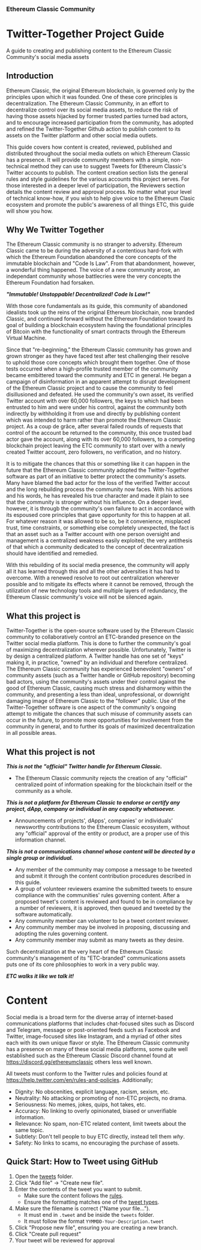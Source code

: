 ### Ethereum Classic Community

# Twitter-Together Project Guide

A guide to creating and publishing content to the Ethereum Classic Community's social media assets

## Introduction

Ethereum Classic, the original Ethereum blockchain, is governed only by the principles upon which it was founded. One of these core principles is decentralization. The Ethereum Classic Community, in an effort to decentralize control over its social media assets, to reduce the risk of having those assets hijacked by former trusted parties turned bad actors, and to encourage increased participation from the community, has adopted and refined the Twitter-Together Github action to publish content to its assets on the Twitter platform and other social media outlets.

This guide covers how content is created, reviewed, published and distributed throughout the social media outlets on which Ethereum Classic has a presence. It will provide community members with a simple, non-technical method they can use to suggest Tweets for Ethereum Classic's Twitter accounts to publish. The content creation section lists the general rules and style guidelines for the various accounts this project serves. For those interested in a deeper level of participation, the Reviewers section details the content review and approval process. No matter what your level of technical know-how, if you wish to help give voice to the Ethereum Clasic ecosystem and promote the public's awareness of all things ETC, this guide will show you how.

## Why We Twitter Together

The Ethereum Classic community is no stranger to adversity. Ethereum Classic came to be during the adversity of a contentious hard-fork with which the Ethereum Foundation abandoned the core concepts of the immutable blockchain and "Code Is Law". From that abandonment, however, a wonderful thing happened. The voice of a new community arose, an independant community whose battlecries were the very concepts the Ethereum Foundation had forsaken.

**_"Immutable! Unstoppable! Decentralized! Code Is Law!"_**

With those core fundamentals as its guide, this community of abandoned idealists took up the reins of the original Ethereum blockchain, now branded Classic, and continued forward without the Ethereum Foundation toward its goal of building a blockchain ecosystem having the foundational principles of Bitcoin with the functionality of smart contracts through the Ethereum Virtual Machine.

 Since that "re-beginning," the Ethereum Classic community has grown and grown stronger as they have faced test after test challenging their resolve to uphold those core concepts which brought them together. One of those tests occurred when a high-profile trusted member of the community became embittered toward the community and ETC in general. He began a campaign of disinformation in an apparent attempt to disrupt development of the Ethereum Classic project and to cause the community to feel disillusioned and defeated. He used the community's own asset, its verified Twitter account with over 60,000 followers, the keys to which had been entrusted to him and were under his control, against the community both indirectly by withholding it from use and directly by publishing content which was intended to harm rather than promote the Ethereum Classic project. As a coup de grâce, after several failed rounds of requests that control of the account be returned to the community, this once trusted bad actor gave the account, along with its over 60,000 followers, to a competing blockchain project leaving the ETC community to start over with a newly created Twitter account, zero followers, no verification, and no history.

 It is to mitigate the chances that this or something like it can happen in the future that the Ethereum Classic community adopted the Twitter-Together software as part of an initiative to better protect the community's assets. Many have blamed the bad actor for the loss of the verified Twitter accout and the long rebuilding process the community now faces. With his actions and his words, he has revealed his true character and made it plain to see that the community is stronger without his influence. On a deeper level, however, it is througb the community's own failure to act in accordance with its espoused core principles that gave opportunity for this to happen at all. For whatever reason it was allowed to be so, be it convenience, misplaced trust, time constraints, or something else completely unexpected, the fact is that an asset such as a Twitter account with one person oversight and management is a centralized weakness easily exploited; the very antithesis of that which a community dedicated to the concept of decentralization should have identified and remedied.

 With this rebuilding of its social media presence, the community will apply all it has learned through this and all the other adversities it has had to overcome. With a renewed resolve to root out centralization wherever possible and to mitigate its effects where it cannot be removed, through the utilization of new technology tools and multiple layers of redundancy, the Ethereum Classic community's voice will not be silenced again.

## What this project is

Twitter-Together is the open-source software used by the Ethereum Classic community to collaboratively control an ETC-branded presence on the Twitter social media platform. This is done to further the community's goal of maximizing decentralization wherever possible. Unfortunately, Twitter is by design a centralized platform. A Twitter handle has one set of "keys" making it, in practice, "owned" by an individual and therefore centralized. The Ethereum Classic community has experienced benevolent "owners" of community assets (such as a Twitter handle or GitHub repository) becoming bad actors, using the community's assets under their control against the good of Ethereum Classic, causing much stress and disharmony within the community, and presenting a less than ideal, unprofessional, or downright damaging image of Ethereum Classic to the "follower" public. Use of the Twitter-Together software is one aspect of the community's ongoing attempt to mitigate the chances that such misuse of community assets can occur in the future, to promote more opportunities for involvement from the community in general, and to further its goals of maximized decentralization in all possible areas.

## What this project is not

**_This is not the "official" Twitter handle for Ethereum Classic._**

* The Ethereum Classic community rejects the creation of any "official" centralized point of information speaking for the blockchain itself or the community as a whole.

**_This is not a platform for Ethereum Classic to endorse or certify any project, dApp, company or individual in any capacity whatsoever._**

* Announcements of projects', dApps', companies' or individuals' newsworthy contributions to the Ethereum Classic ecosystem, without any "official" approval of the entity or product, are a proper use of this information channel.

**_This is not a communications channel whose content will be directed by a single group or individual._**

* Any member of the community may compose a message to be tweeted and submit it through the content contribution procedures described in this guide.
* A group of volunteer reviewers examine the submitted tweets to ensure compliance with the communities' rules governing content. After a proposed tweet's content is reviewed and found to be in compliance by a number of reviewers, it is approved, then queued and tweeted by the software automatically.
* Any community member can volunteer to be a tweet content reviewer.
* Any community member may be involved in proposing, discussing and adopting the rules governing content.
* Any community member may submit as many tweets as they desire.

Such decentralization at the very heart of the Ethereum Classic community's management of its "ETC-branded" communications assets puts one of its core philosophies to work in a very public way.

**_ETC walks it like we talk it!_**

# Content

Social media is a broad term for the diverse array of internet-based communications platforms that includes chat-focused sites such as Discord and Telegram, message or post-oriented feeds such as Facebook and Twitter, image-focused sites like Instagram, and a myriad of other sites each with its own unique flavor or style. The Ethereum Classic community has a presence on many of these social media platforms, some quite well established such as the Ethereum Classic Discord channel found at <https://discord.gg/ethereumclassic> others less well known.



All tweets must conform to the Twitter rules and policies found at <https://help.twitter.com/en/rules-and-policies>. Additionally;

* Dignity: No obscenities, explicit language, racism, sexism, etc.
* Neutrality: No attacking or promoting of non-ETC projects, no drama.
* Seriousness: No memes, jokes, quips, hot takes, etc.
* Accuracy: No linking to overly opinionated, biased or unverifiable information.
* Relevance: No spam, non-ETC related content, limit tweets about the same topic.
* Subtlety: Don't tell people to buy ETC directly, instead tell them _why_.
* Safety: No links to scams, no encouraging the purchase of assets.

## Quick Start: How to Tweet using GitHub

1. Open the [tweets](./tweets/) folder.
1. Click "Add file" -> "Create new file".
1. Enter the contents of the tweet you want to submit.
    * Make sure the content follows the [rules](#Rules).
    * Ensure the formatting matches one of the [tweet types](#Tweet-Types).
1. Make sure the filename is correct ("Name your file...").
    * It must end in `.tweet` and be inside the `tweets` folder.
    * It must follow the format `YYMMDD-Your-Description.tweet`
1. Click "Propose new file", ensuring you are creating a new branch.
1. Click "Create pull request"
1. Your tweet will be reviewed for approval

